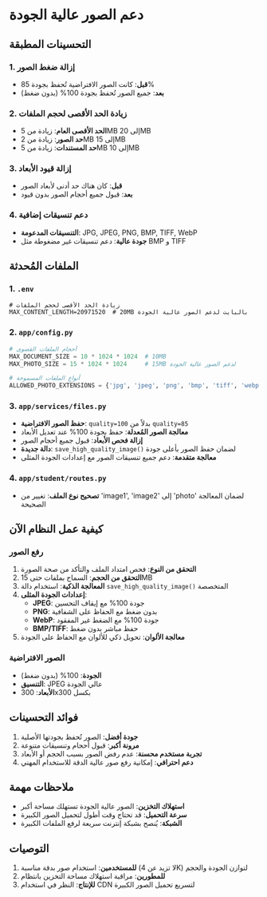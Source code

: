 # دعم الصور عالية الجودة

## التحسينات المطبقة

### 1. إزالة ضغط الصور
- **قبل**: كانت الصور الافتراضية تُحفظ بجودة 85%
- **بعد**: جميع الصور تُحفظ بجودة 100% (بدون ضغط)

### 2. زيادة الحد الأقصى لحجم الملفات
- **الحد الأقصى العام**: زيادة من 5MB إلى 20MB
- **حد الصور**: زيادة من 2MB إلى 15MB
- **حد المستندات**: زيادة من 5MB إلى 10MB

### 3. إزالة قيود الأبعاد
- **قبل**: كان هناك حد أدنى لأبعاد الصور
- **بعد**: قبول جميع أحجام الصور بدون قيود

### 4. دعم تنسيقات إضافية
- **التنسيقات المدعومة**: JPG, JPEG, PNG, BMP, TIFF, WebP
- **جودة عالية**: دعم تنسيقات غير مضغوطة مثل BMP و TIFF

## الملفات المُحدثة

### 1. `.env`
```env
# زيادة الحد الأقصى لحجم الملفات
MAX_CONTENT_LENGTH=20971520  # 20MB بالبايت لدعم الصور عالية الجودة
```

### 2. `app/config.py`
```python
# أحجام الملفات القصوى
MAX_DOCUMENT_SIZE = 10 * 1024 * 1024  # 10MB
MAX_PHOTO_SIZE = 15 * 1024 * 1024     # 15MB لدعم الصور عالية الجودة

# أنواع الملفات المسموحة
ALLOWED_PHOTO_EXTENSIONS = {'jpg', 'jpeg', 'png', 'bmp', 'tiff', 'webp'}
```

### 3. `app/services/files.py`
- **حفظ الصور الافتراضية**: `quality=100` بدلاً من `quality=85`
- **معالجة الصور المُعدلة**: حفظ بجودة 100% عند تعديل الأبعاد
- **إزالة فحص الأبعاد**: قبول جميع أحجام الصور
- **دالة جديدة**: `save_high_quality_image()` لضمان حفظ الصور بأعلى جودة
- **معالجة متقدمة**: دعم جميع تنسيقات الصور مع إعدادات الجودة المثلى

### 4. `app/student/routes.py`
- **تصحيح نوع الملف**: تغيير من 'image1', 'image2' إلى 'photo' لضمان المعالجة الصحيحة

## كيفية عمل النظام الآن

### رفع الصور
1. **التحقق من النوع**: فحص امتداد الملف والتأكد من صحة الصورة
2. **التحقق من الحجم**: السماح بملفات حتى 15MB
3. **المعالجة الذكية**: استخدام دالة `save_high_quality_image()` المتخصصة
4. **إعدادات الجودة المثلى**:
   - **JPEG**: جودة 100% مع إيقاف التحسين
   - **PNG**: بدون ضغط مع الحفاظ على الشفافية
   - **WebP**: جودة 100% مع الضغط غير المفقود
   - **BMP/TIFF**: حفظ مباشر بدون ضغط
5. **معالجة الألوان**: تحويل ذكي للألوان مع الحفاظ على الجودة

### الصور الافتراضية
- **الجودة**: 100% (بدون ضغط)
- **التنسيق**: JPEG عالي الجودة
- **الأبعاد**: 300x300 بكسل

## فوائد التحسينات

1. **جودة أفضل**: الصور تُحفظ بجودتها الأصلية
2. **مرونة أكبر**: قبول أحجام وتنسيقات متنوعة
3. **تجربة مستخدم محسنة**: عدم رفض الصور بسبب الحجم أو الأبعاد
4. **دعم احترافي**: إمكانية رفع صور عالية الدقة للاستخدام المهني

## ملاحظات مهمة

- **استهلاك التخزين**: الصور عالية الجودة تستهلك مساحة أكبر
- **سرعة التحميل**: قد تحتاج وقت أطول لتحميل الصور الكبيرة
- **الشبكة**: يُنصح بشبكة إنترنت سريعة لرفع الملفات الكبيرة

## التوصيات

1. **للمستخدمين**: استخدام صور بدقة مناسبة (لا تزيد عن 4K) لتوازن الجودة والحجم
2. **للمطورين**: مراقبة استهلاك مساحة التخزين بانتظام
3. **للإنتاج**: النظر في استخدام CDN لتسريع تحميل الصور الكبيرة